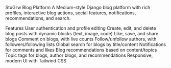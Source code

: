 StuGrw Blog Platform
A Medium-style Django blog platform with rich profiles, interactive blog actions, social features, notifications, recommendations, and search.

Features
User authentication and profile editing
Create, edit, and delete blog posts with dynamic blocks (text, image, code)
Like, save, and share blogs
Comment on blogs, with live counts
Follow/unfollow authors, with followers/following lists
Global search for blogs by title/content
Notifications for comments and likes
Blog recommendations based on content/topics
Topic tags for blogs, author blogs, and recommendations
Responsive, modern UI with Tailwind CSS
